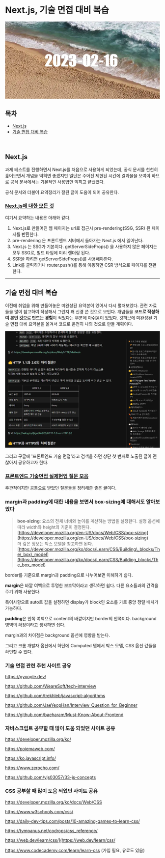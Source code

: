 # Next.js, 기술 면접 대비 복습

![2023-02-16-banner-image](images/2023-02-16.webp)

## 목차

- [Next.js](#nextjs)
- [기술 면접 대비 복습](#기술-면접-대비-복습)

</br>

## Next.js

과제 테스트를 진행하면서 Next.js를 처음으로 사용하게 되었는데, 공식 문서를 천천히 훑어보면서 개념을 익히면 좋겠지만 일단은 주어진 제한된 시간에 결과물을 보여야 하므로 공식 문서에서는 기본적인 사용법만 익히고 끝냈었다.

공식 문서와 더불어 요약정리가 잘된 글이 도움이 되어 공유한다.

### [Next.js에 대한 모든 것](https://velog.io/@sj_dev_js/Next.js-%EC%97%90-%EB%8C%80%ED%95%9C-%EA%B1%B0%EC%9D%98-%EB%AA%A8%EB%93%A0-%EA%B2%83)

여기서 요약하는 내용은 아래와 같다.

1. Next.js로 만들어진 웹 페이지는 url로 접근시 pre-rendering(SSG, SSR) 된 페이지를 반환한다.
2. pre-rendering 은 프론트엔드 서버에서 돌아가는 Next.js 에서 일어난다.
3. Next.js 는 SSG가 기본이다. getServerSideProps() 을 사용하지 않은 페이지는 모두 SSG로, 빌드 타임에 미리 렌더링 된다.
4. SSR을 하려면 getServerSideProps()를 사용해야한다.
5. Link를 클릭하거나 router.push()를 통해 이동하면 CSR 방식으로 페이지를 전환한다.

---

## 기술 면접 대비 복습

이전에 취업을 위해 만들어놓은 미완성된 요약본이 있어서 다시 펼쳐보았다. 관련 자료들을 많이 참고하여 작성해서 그런지 꽤 신경 쓴 것으로 보인다. 개념들을 **코드로 작성하여 본인 것으로 만드는 경험**이 적었다는 부분에 아쉬움이 있었다. 깃허브에 미완성된 기술 면접 대비 요약본을 옮겨서 코드로 온전히 나의 것으로 만들 계획이다.

<div align='center'>
   <img src='images/2023-02-16-image001.webp' alt='기술면접대비' width='700px' />
</div>

그리고 구글에 '프론트엔드 기술 면접'라고 검색을 하면 상단 첫 번째로 노출된 글이 괜찮아서 공유하고자 한다.

### [프론트엔드 기술면접 실제현업 질문 모음](https://realmojo.tistory.com/300)

주관적이지만 공통으로 받았던 질문들을 정리해준 좋은 글이다.

### margin과 padding에 대한 내용을 보면서 box-sizing에 대해서도 알아보았다

> **box-sizing**: 요소의 전체 너비와 높이를 계산하는 방법을 설정한다. 설정 옵션에 따라 width와 height의 기준이 결정된다.  
> [https://developer.mozilla.org/en-US/docs/Web/CSS/box-sizing](https://developer.mozilla.org/en-US/docs/Web/CSS/box-sizing)  
> 더 깊은 정보는 박스 모델을 참고하면 된다.  
> [https://developer.mozilla.org/ko/docs/Learn/CSS/Building\_blocks/The\_box\_model](https://developer.mozilla.org/ko/docs/Learn/CSS/Building_blocks/The_box_model)

border를 기준으로 margin과 padding으로 나누어보면 이해하기 쉽다.

**margin**은 바깥 여백으로 투명한 보호막이라고 생각하면 쉽다. 다른 요소들과의 간격을 주기 위해 사용한다.

특이사항으로 auto로 값을 설정하면 display가 block인 요소를 가로 중앙 정렬 배치가 가능하다.

**padding**은 안쪽 여백으로 content의 바깥이지만 border의 안쪽이다. background 영역의 확장이라고 생각하면 쉽다.

margin과의 차이점은 background 옵션에 영향을 받는다.

그리고 크롬 개발자 옵션에서 하단에 Computed 탭에서 박스 모델, CSS 옵션 값들을 확인할 수 있다.

### 기술 면접 관련 추천 사이트 공유

<https://gyoogle.dev/>

<https://github.com/WeareSoft/tech-interview>

<https://github.com/trekhleb/javascript-algorithms>

<https://github.com/JaeYeopHan/Interview_Question_for_Beginner>

<https://github.com/baeharam/Must-Know-About-Frontend>

### 자바스크립트 공부할 때 많이 도움 되었던 사이트 공유

<https://developer.mozilla.org/ko/>

<https://poiemaweb.com/>

<https://ko.javascript.info/>

<https://www.zerocho.com/>

<https://github.com/yjs03057/33-js-concepts>

### CSS 공부할 때 많이 도움 되었던 사이트 공유

<https://developer.mozilla.org/ko/docs/Web/CSS>

<https://www.w3schools.com/css/>

<https://daily-dev-tips.com/posts/10-amazing-games-to-learn-css/>

<https://tympanus.net/codrops/css_reference/>

<https://web.dev/learn/css/](https://web.dev/learn/css/>

<https://www.codecademy.com/learn/learn-css> (가입 필요, 유료도 있음)
